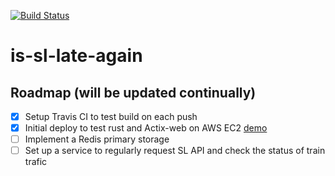 [![Build Status](https://travis-ci.org/alexmitic/is-sl-late-again.svg?branch=master)](https://travis-ci.org/alexmitic/is-sl-late-again)
# is-sl-late-again

## Roadmap (will be updated continually)
- [x] Setup Travis CI to test build on each push
- [x] Initial deploy to test rust and Actix-web on AWS EC2 [demo](http://ec2-18-130-97-250.eu-west-2.compute.amazonaws.com:8080)
- [ ] Implement a Redis primary storage
- [ ] Set up a service to regularly request SL API and check the status of train trafic 
